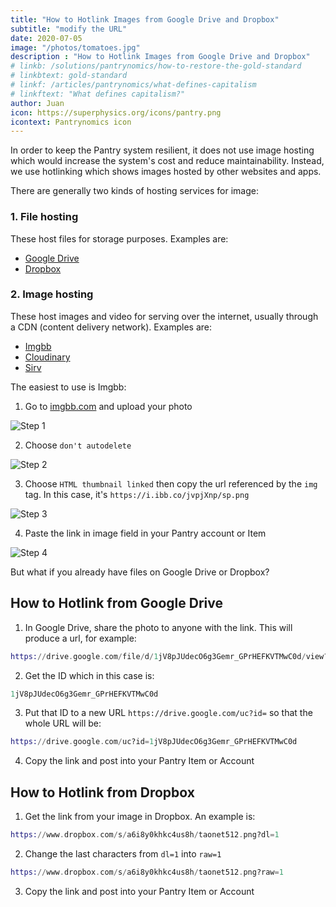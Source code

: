 ```yaml
---
title: "How to Hotlink Images from Google Drive and Dropbox"
subtitle: "modify the URL"
date: 2020-07-05
image: "/photos/tomatoes.jpg"
description : "How to Hotlink Images from Google Drive and Dropbox"
# linkb: /solutions/pantrynomics/how-to-restore-the-gold-standard
# linkbtext: gold-standard
# linkf: /articles/pantrynomics/what-defines-capitalism
# linkftext: "What defines capitalism?"
author: Juan
icon: https://superphysics.org/icons/pantry.png
icontext: Pantrynomics icon
---
```


In order to keep the Pantry system resilient, it does not use image hosting which would increase the system's cost and reduce maintainability. Instead, we use hotlinking which shows images hosted by other websites and apps.

There are generally two kinds of hosting services for image:

### 1. File hosting

These host files for storage purposes. Examples are:

- [Google Drive](https://drive.google.com)
- [Dropbox](https://dropbox.com)
<!-- - Fotki
- Imgbb -->



### 2. Image hosting

These host images and video for serving over the internet, usually through a CDN (content delivery network). Examples are:

- [Imgbb](https://imgbb.com)
- [Cloudinary](https://cloudinary.com)
- [Sirv](https://sirv.com)


The easiest to use is Imgbb:

1. Go to [imgbb.com](https://imgbb.com) and upload your photo

![Step 1](/screens/img/img1.jpg)

2. Choose `don't autodelete`

![Step 2](/screens/img/img2.jpg)

3. Choose `HTML thumbnail linked` then copy the url referenced by the `img` tag. In this case, it's `https://i.ibb.co/jvpjXnp/sp.png`

![Step 3](/screens/img/img3.jpg)

4. Paste the link in image field in your Pantry account or Item

![Step 4](/screens/img/img4.png)

But what if you already have files on Google Drive or Dropbox?


## How to Hotlink from Google Drive

1. In Google Drive, share the photo to anyone with the link. This will produce a url, for example:

```elixir
https://drive.google.com/file/d/1jV8pJUdecO6g3Gemr_GPrHEFKVTMwC0d/view?usp=sharing`
```

2. Get the ID which in this case is:

```elixir
1jV8pJUdecO6g3Gemr_GPrHEFKVTMwC0d
```

3. Put that ID to a new URL `https://drive.google.com/uc?id=` so that the whole URL will be:

```elixir
https://drive.google.com/uc?id=1jV8pJUdecO6g3Gemr_GPrHEFKVTMwC0d
```

4. Copy the link and post into your Pantry Item or Account


## How to Hotlink from Dropbox

1. Get the link from your image in Dropbox. An example is:

```elixir
https://www.dropbox.com/s/a6i8y0khkc4us8h/taonet512.png?dl=1
```

2. Change the last characters from `dl=1` into `raw=1`

```elixir
https://www.dropbox.com/s/a6i8y0khkc4us8h/taonet512.png?raw=1
```

3. Copy the link and post into your Pantry Item or Account
